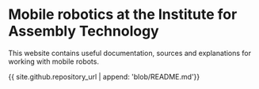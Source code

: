 # Mobile robotics at the Institute for Assembly Technology
This website contains useful documentation, sources and explanations for working with mobile robots.

{{ site.github.repository_url | append: 'blob/README.md'}}
